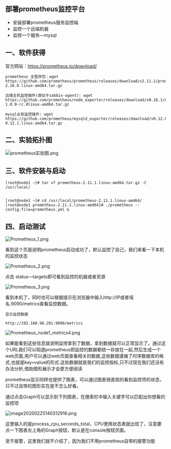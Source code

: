## 部署prometheus监控平台

- 安装部署prometheus服务监控端
- 监控一个远端机器
- 监控一个服务—mysql

## 一、软件获得

官方网站：https://prometheus.io/download/

```
prometheus 主程序包：wget https://github.com/prometheus/prometheus/releases/download/v2.11.1/prometheus-2.16.0.linux-amd64.tar.gz

远端主机监控插件(类似于zabbix-agent): wget  https://github.com/prometheus/node_exporter/releases/download/v0.18.1/node_exporter-1.0.0-rc.0linux-amd64.tar.gz

mysql业务监控插件: wget   https://github.com/prometheus/mysqld_exporter/releases/download/v0.12.0/mysqld_exporter-0.12.1.linux-amd64.tar.gz
```

## 二、实验拓扑图

![prometheus实验图.png](https://www.zutuanxue.com:8000/static/media/images/2020/10/25/1603595224470.png)

## 三、软件安装与启动

```
[root@node1 ~]# tar xf prometheus-2.11.1.linux-amd64.tar.gz -C /usr/local/


[root@node1 ~]# cd /usr/local/prometheus-2.11.1.linux-amd64/
[root@node1 prometheus-2.11.1.linux-amd64]# ./prometheus --config.file=prometheus.yml &
```

## 四、启动测试

![Prometheus_1.png](https://www.zutuanxue.com:8000/static/media/images/2020/10/25/1603595254983.png)

看到这个页面说明prometheus启动成功了，默认监控了自己，我们来看一下本机的监控状态

![Prometheus_2.png](https://www.zutuanxue.com:8000/static/media/images/2020/10/25/1603595266461.png)

点击 status—targets即可看到监控的机器或者资源

![Prometheus_3.png](https://www.zutuanxue.com:8000/static/media/images/2020/10/25/1603595289849.png)

看到本机了，同时也可以根据提示在浏览器中输入http://IP或者域名:9090/metrics查看监控数据。

```
显示监控数据

http://192.168.98.201:9090/metrics
```

![Prometheus_node1_metrics4.png](https://www.zutuanxue.com:8000/static/media/images/2020/10/25/1603595312946.png)

如果能看到这些信息就说明监控拿到了数据，拿到数据就可以正常显示了。通过这个URL我们可以知道prometheus把监控的数据都统一存放在一起,然后生成一个web页面,用户可以通过web页面查看相关的数据,这些数据遵循了时序数据库的格式,也就是key=value的形式.这些数据就是我们的监控指标,只不过现在我们还没有办法分析,借助图形展示才会更方便阅读

prometheus显示同样也提供了图表，可以通过图表很直观的看到监控项的状态，只不过自带的图形实在是不怎么好看。

通过点击Graph可以显示到下列图表，在搜索栏中输入关键字可以匹配出你想看的监控项

![image20200225140312916.png](https://www.zutuanxue.com:8000/static/media/images/2020/10/25/1603595335039.png)

这里输入的是process_cpu_seconds_total，CPU使用状态表就出现了，注意要点一下图表左上角的Graph按钮，默认是在console按钮页面。

至于报警，这里我们就不介绍了，因为我们不用prometheus自带的报警功能